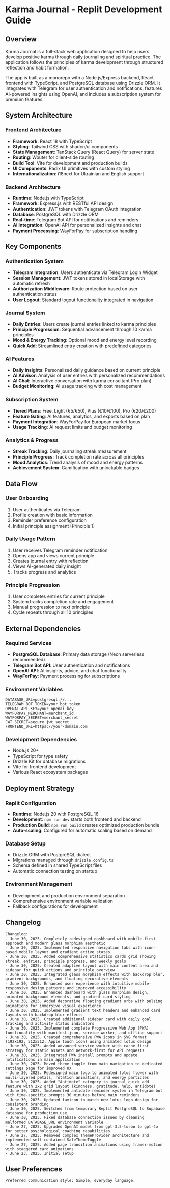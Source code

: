 # Karma Journal - Replit Development Guide

## Overview

Karma Journal is a full-stack web application designed to help users develop positive karma through daily journaling and spiritual practice. The application follows the principles of karma development through structured reflection and habit formation.

The app is built as a monorepo with a Node.js/Express backend, React frontend with TypeScript, and PostgreSQL database using Drizzle ORM. It integrates with Telegram for user authentication and notifications, features AI-powered insights using OpenAI, and includes a subscription system for premium features.

## System Architecture

### Frontend Architecture
- **Framework**: React 18 with TypeScript
- **Styling**: Tailwind CSS with shadcn/ui components
- **State Management**: TanStack Query (React Query) for server state
- **Routing**: Wouter for client-side routing
- **Build Tool**: Vite for development and production builds
- **UI Components**: Radix UI primitives with custom styling
- **Internationalization**: i18next for Ukrainian and English support

### Backend Architecture
- **Runtime**: Node.js with TypeScript
- **Framework**: Express.js with RESTful API design
- **Authentication**: JWT tokens with Telegram OAuth integration
- **Database**: PostgreSQL with Drizzle ORM
- **Real-time**: Telegram Bot API for notifications and reminders
- **AI Integration**: OpenAI API for personalized insights and chat
- **Payment Processing**: WayForPay for subscription handling

## Key Components

### Authentication System
- **Telegram Integration**: Users authenticate via Telegram Login Widget
- **Session Management**: JWT tokens stored in localStorage with automatic refresh
- **Authorization Middleware**: Route protection based on user authentication status
- **User Logout**: Standard logout functionality integrated in navigation

### Journal System
- **Daily Entries**: Users create journal entries linked to karma principles
- **Principle Progression**: Sequential advancement through 10 karma principles
- **Mood & Energy Tracking**: Optional mood and energy level recording
- **Quick Add**: Streamlined entry creation with predefined categories

### AI Features
- **Daily Insights**: Personalized daily guidance based on current principle
- **AI Advisor**: Analysis of user entries with personalized recommendations
- **AI Chat**: Interactive conversation with karma consultant (Pro plan)
- **Budget Monitoring**: AI usage tracking with cost management

### Subscription System
- **Tiered Plans**: Free, Light (€5/€50), Plus (€10/€100), Pro (€20/€200)
- **Feature Gating**: AI features, analytics, and exports based on plan
- **Payment Integration**: WayForPay for European market focus
- **Usage Tracking**: AI request limits and budget monitoring

### Analytics & Progress
- **Streak Tracking**: Daily journaling streak measurement
- **Principle Progress**: Track completion rate across all principles
- **Mood Analytics**: Trend analysis of mood and energy patterns
- **Achievement System**: Gamification with unlockable badges

## Data Flow

### User Onboarding
1. User authenticates via Telegram
2. Profile creation with basic information
3. Reminder preference configuration
4. Initial principle assignment (Principle 1)

### Daily Usage Pattern
1. User receives Telegram reminder notification
2. Opens app and views current principle
3. Creates journal entry with reflection
4. Views AI-generated daily insight
5. Tracks progress and analytics

### Principle Progression
1. User completes entries for current principle
2. System tracks completion rate and engagement
3. Manual progression to next principle
4. Cycle repeats through all 10 principles

## External Dependencies

### Required Services
- **PostgreSQL Database**: Primary data storage (Neon serverless recommended)
- **Telegram Bot API**: User authentication and notifications
- **OpenAI API**: AI insights, advice, and chat functionality
- **WayForPay**: Payment processing for subscriptions

### Environment Variables
```
DATABASE_URL=postgresql://...
TELEGRAM_BOT_TOKEN=your_bot_token
OPENAI_API_KEY=your_openai_key
WAYFORPAY_MERCHANT=merchant_id
WAYFORPAY_SECRET=merchant_secret
JWT_SECRET=secure_jwt_secret
FRONTEND_URL=https://your-domain.com
```

### Development Dependencies
- Node.js 20+
- TypeScript for type safety
- Drizzle Kit for database migrations
- Vite for frontend development
- Various React ecosystem packages

## Deployment Strategy

### Replit Configuration
- **Runtime**: Node.js 20 with PostgreSQL 16
- **Development**: `npm run dev` starts both frontend and backend
- **Production Build**: `npm run build` creates optimized production bundle
- **Auto-scaling**: Configured for automatic scaling based on demand

### Database Setup
- Drizzle ORM with PostgreSQL dialect
- Migrations managed through `drizzle.config.ts`
- Schema defined in shared TypeScript files
- Automatic connection testing on startup

### Environment Management
- Development and production environment separation
- Comprehensive environment variable validation
- Fallback configurations for development

## Changelog

```
Changelog:
- June 30, 2025. Completely redesigned dashboard with mobile-first approach and modern glass morphism aesthetic
- June 30, 2025. Implemented responsive navigation tabs with icon-based mobile layout and gradient active states
- June 30, 2025. Added comprehensive statistics cards grid showing streak, entries, principle progress, and weekly goals
- June 30, 2025. Created adaptive layout with main content area and sidebar for quick actions and principle overview
- June 30, 2025. Integrated glass morphism effects with backdrop blur, gradient backgrounds, and floating decorative elements
- June 30, 2025. Enhanced user experience with intuitive mobile-responsive design patterns and improved accessibility
- June 30, 2025. Enhanced dashboard with glass morphism design, animated background elements, and gradient card styling
- June 30, 2025. Added decorative floating gradient orbs with pulsing animations for immersive visual experience
- June 30, 2025. Implemented gradient text headers and enhanced card layouts with backdrop blur effects
- June 30, 2025. Created additional sidebar card with daily goal tracking and activity status indicators
- June 30, 2025. Implemented complete Progressive Web App (PWA) functionality with manifest.json, service worker, and offline support
- June 30, 2025. Created comprehensive PWA icons in SVG format (192x192, 512x512, Apple touch icon) using animated lotus design
- June 30, 2025. Added advanced service worker with cache-first strategy for static assets and network-first for API requests
- June 30, 2025. Integrated PWA install prompts and update notifications in main application
- June 30, 2025. Moved theme toggle from main navigation to dedicated settings page for improved UX
- June 30, 2025. Redesigned main logo to animated lotus flower with multi-layered petals, rotation animations, and energy particles
- June 30, 2025. Added "Antidote" category to journal quick add feature with 2x2 grid layout (kindness, gratitude, help, antidote)
- June 30, 2025. Implemented antidote reminder system in Telegram bot with time-specific prompts 30 minutes before main reminders
- June 30, 2025. Updated favicon to match new lotus logo design for consistent branding
- June 30, 2025. Switched from temporary Replit PostgreSQL to Supabase database for production use
- June 30, 2025. Fixed database connection issues by cleaning malformed DATABASE_URL environment variable
- June 27, 2025. Upgraded OpenAI model from gpt-3.5-turbo to gpt-4o for better psychological coaching capabilities
- June 27, 2025. Removed complex ThemeProvider architecture and implemented self-contained SafeThemeToggle
- June 27, 2025. Added page transition animations using framer-motion with staggered card animations
- June 23, 2025. Initial setup
```

## User Preferences

```
Preferred communication style: Simple, everyday language.
```